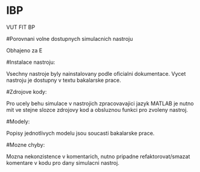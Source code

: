 # IBP
VUT FIT BP

#Porovnani volne dostupnych simulacnich nastroju

Obhajeno za E

#Instalace nastroju:

Vsechny nastroje byly nainstalovany podle oficialni dokumentace. Vycet nastroju je dostupny v textu bakalarske prace.

#Zdrojove kody:

Pro ucely behu simulace v nastrojich zpracovavajici jazyk MATLAB je nutno mit ve stejne slozce zdrojovy kod a obsluznou funkci pro zvoleny nastroj.

#Modely:

Popisy jednotlivych modelu jsou soucasti bakalarske prace.

#Mozne chyby:

Mozna nekonzistence v komentarich, nutno pripadne refaktorovat/smazat komentare v kodu pro dany simulacni nastroj.


